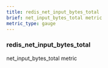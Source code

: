 ```yaml
---
title: redis_net_input_bytes_total
brief: net_input_bytes_total metric
metric_type: gauge
---
```

### redis_net_input_bytes_total

net_input_bytes_total metric